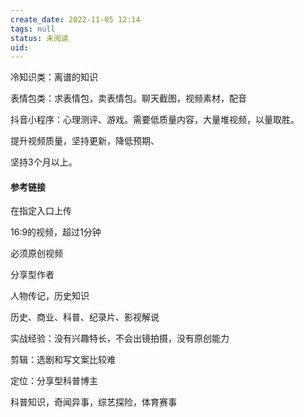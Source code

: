 ```yaml
---
create_date: 2022-11-05 12:14
tags: null
status: 未阅读 
uid: 
---
```

冷知识类：离谱的知识

表情包类：求表情包，卖表情包。聊天截图，视频素材，配音

抖音小程序：心理测评、游戏。需要低质量内容，大量堆视频，以量取胜。

提升视频质量，坚持更新，降低预期、

坚持3个月以上。

#### 参考链接

在指定入口上传

16:9的视频，超过1分钟

必须原创视频

分享型作者

人物传记，历史知识

历史、商业、科普、纪录片、影视解说

实战经验：没有兴趣特长，不会出镜拍摄，没有原创能力

剪辑：选剧和写文案比较难

定位：分享型科普博主

科普知识，奇闻异事，综艺探险，体育赛事